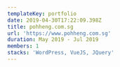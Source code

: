 ```yaml
---
templateKey: portfolio
date: 2019-04-30T17:22:09.398Z
title: pohheng.com.sg
url: 'https://www.pohheng.com.sg'
duration: May 2019 - Jul 2019
members: 1
stacks: 'WordPress, VueJS, JQuery'
---
```


